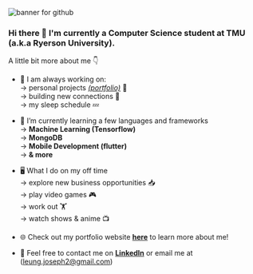 ![banner for github](https://github.com/josephleungg/josephleungg/assets/98608136/bc16e317-7491-4657-a5c5-7beca2ba4cbd)

### Hi there 👋 I'm currently a Computer Science student at TMU (a.k.a Ryerson University). 

A little bit more about me 👇

- 🔭 I am always working on:
  <br>
  → personal projects [*(portfolio)*](https://www.josephleung.tech/) 📄
  <br>
  → building new connections 🔗
  <br>
  → my sleep schedule 💤
  
- 🌱 I’m currently learning a few languages and frameworks
  <br>
  → **Machine Learning (Tensorflow)**
  <br>
  → **MongoDB**
  <br>
  → **Mobile Development (flutter)**
  <br>
  → **& more**
  
- 🖥️ What I do on my off time
  <br>
  → explore new business opportunities 📥
  <br>
  → play video games 🎮
  <br>
  → work out 🏋️
  <br>
  → watch shows & anime 📺

- 🌐 Check out my portfolio website [**here**](https://www.josephleung.tech/) to learn more about me!

- 📃 Feel free to contact me on [**LinkedIn**](https://www.linkedin.com/in/josephleung1/) or email me at (leung.joseph2@gmail.com)
